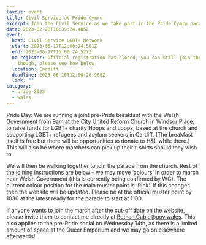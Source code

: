 ```yaml
---
layout: event
title: Civil Service at Pride Cymru
excerpt: Join the Civil Service as we take part in the Pride Cymru parade.
date: 2023-02-20T16:39:24.485Z
event:
  host: Civil Service LGBT+ Network
  start: 2023-06-17T12:00:24.501Z
  end: 2023-06-17T16:00:24.527Z
  no-register: Official registration has closed, you can still join the parade
    though, please see how below
  location: Cardiff
  deadline: 2023-06-10T12:00:26.968Z
  link: ""
category:
  - pride-2023
  - wales
---
```

Pride Day: We are running a joint pre-Pride breakfast with the Welsh Government from 9am at the City United Reform Church in Windsor Place, to raise funds for LGBT+ charity Hoops and Loops, based at the church and supporting LGBT+ refugees and asylum seekers in Cardiff. (The breakfast itself is free but there will be opportunities to donate to H&L while there.) This will also be where marchers can pick up their t-shirts should they wish to.

We will then be walking together to join the parade from the church. Rest of the joining instructions are below – we may move ‘colours’ in order to march near Welsh Government (this is currently being confirmed by WG). The current colour position for the main muster point is 'Pink'. If this changes then the website will be updated. Please be at the official muster point by 1030 at the latest ready for the parade to start at 1100.

If anyone wants to join the march after the cut-off date on the website, please invite them to contact me directly at Bethan.Cable@gov.wales. This also applies to the pre-Pride social on Wednesday 14th, as there is a limited amount of space at the Queer Emporium and we may go on elsewhere afterwards!